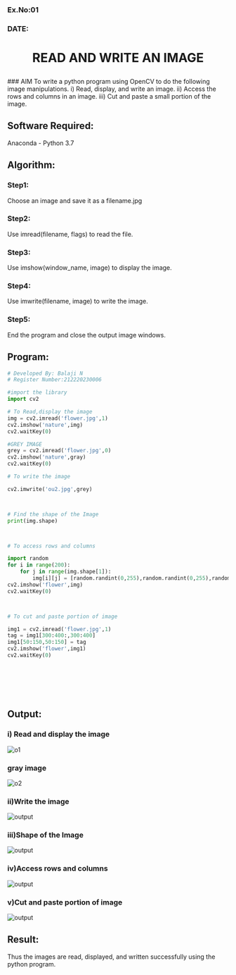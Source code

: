 ### Ex.No:01 
### DATE: 
# <p align="center">READ AND WRITE AN IMAGE

</p>
### AIM
To write a python program using OpenCV to do the following image manipulations.
i) Read, display, and write an image.
ii) Access the rows and columns in an image.
iii) Cut and paste a small portion of the image.

## Software Required:
Anaconda - Python 3.7
## Algorithm:
### Step1:
Choose an image and save it as a filename.jpg
### Step2:
Use imread(filename, flags) to read the file.
### Step3:
Use imshow(window_name, image) to display the image.
### Step4:
Use imwrite(filename, image) to write the image.
### Step5:
End the program and close the output image windows.
## Program:
```python
# Developed By: Balaji N
# Register Number:212220230006

#import the library
import cv2

# To Read,display the image
img = cv2.imread('flower.jpg',1)
cv2.imshow('nature',img)
cv2.waitKey(0)

#GREY IMAGE
grey = cv2.imread('flower.jpg',0)
cv2.imshow('nature',gray)
cv2.waitKey(0)

# To write the image

cv2.imwrite('ou2.jpg',grey)



# Find the shape of the Image
print(img.shape)



# To access rows and columns

import random
for i in range(200):
    for j in range(img.shape[1]):
        img[i][j] = [random.randint(0,255),random.randint(0,255),random.randint(0,255)]
cv2.imshow('flower',img)
cv2.waitKey(0)



# To cut and paste portion of image

img1 = cv2.imread('flower.jpg',1)
tag = img1[300:400:,300:400]
img1[50:150,50:150] = tag
cv2.imshow('flower',img1)
cv2.waitKey(0)








```
## Output:

### i) Read and display the image

![o1](https://user-images.githubusercontent.com/75235334/173748125-b32c4ac9-eea9-4000-adec-fa1f45fc824f.png)
### gray image
![o2](https://user-images.githubusercontent.com/75235334/173748435-5aefa349-13fa-46a6-b22f-5397597f4054.png)

### ii)Write the image

![output](./o3.png)


### iii)Shape of the Image


![output](./o3.png)


### iv)Access rows and columns

![output](./o4.png)


### v)Cut and paste portion of image

![output](./o5.png)


## Result:
Thus the images are read, displayed, and written successfully using the python program.


